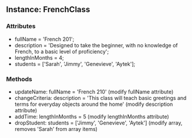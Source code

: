 ## Instance: FrenchClass

### Attributes

   - fullName = 'French 201';
   - description = 'Designed to take the beginner, with no knowledge of French, to a basic level of proficiency';
   - lengthInMonths = 4;
   - students = ['Sarah', 'Jimmy', 'Genevieve', 'Aytek'];

### Methods

   - updateName: fullName = 'French 210'     (modify fullName attribute)
   - changeCriteria: description = 'This class will teach basic greetings and terms for everyday objects around the home'     (modify description attribute)
   - addTime: lengthInMonths = 5     (modify lengthInMonths attribute)
   - dropStudent: students = ['Jimmy', 'Genevieve', 'Aytek']    (modify array, removes 'Sarah' from array items)
